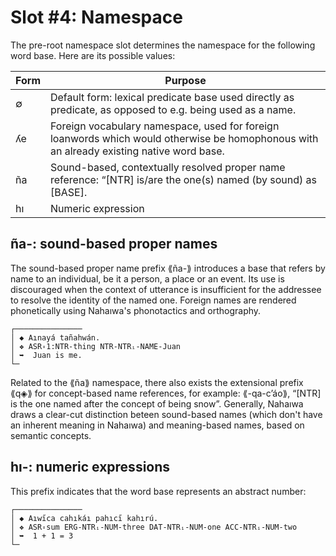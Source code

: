 # Slot #4: Namespace

The pre-root namespace slot determines the namespace for the following word base. Here are its possible values:

| Form | Purpose |
|------|---------|
| ∅    | Default form: lexical predicate base used directly as predicate, as opposed to e.g. being used as a name. |
| ʎe   | Foreign vocabulary namespace, used for foreign loanwords which would otherwise be homophonous with an already existing native word base. |
| ña   | Sound-based, contextually resolved proper name reference: “[NTR] is/are the one(s) named (by sound) as [BASE]. |
| hı   | Numeric expression |

## ña-: sound-based proper names

The sound-based proper name prefix ⟪ña-⟫ introduces a base that refers by name to an individual, be it a person, a place or an event. Its use is discouraged when the context of utterance is insufficient for the addressee to resolve the identity of the named one. Foreign names are rendered phonetically using Nahaıwa's phonotactics and orthography.

```
┌───────────────
│ ◆ Aınayá tañahwán.
│ ❖ ASR꞊1:NTR-thing NTR-NTRᵢ-NAME-Juan
│ ➥  Juan is me.
└─
```

Related to the ⟪ña⟫ namespace, there also exists the extensional prefix ⟪q◈⟫ for concept-based name references, for example: ⟪-qa-cʼáo⟫, “[NTR] is the one named after the concept of being snow”. Generally, Nahaıwa draws a clear-cut distinction beteen sound-based names (which don't have an inherent meaning in Nahaıwa) and meaning-based names, based on semantic concepts.

## hı-: numeric expressions

This prefix indicates that the word base represents an abstract number:

```
┌───────────────
│ ◆ Aıwı̋ca cahıkáı pahıcı̋ kahırú.
│ ❖ ASR꞊sum ERG-NTRᵢ-NUM-three DAT-NTRᵢ-NUM-one ACC-NTRᵢ-NUM-two
│ ➥  1 + 1 = 3
└─
```


